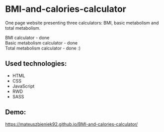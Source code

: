 # BMI-and-calories-calculator

 One page website presenting three calculators: BMI, basic metabolism and total metabolism.
 
 BMI calculator - done <br>
 Basic metabolism calculator - done <br>
 Total metabolism calculator - done :)
 
## Used technologies: 

* HTML
* CSS
* JavaScript
* RWD
* SASS

## Demo:

https://mateuszbieniek92.github.io/BMI-and-calories-calculator/